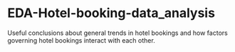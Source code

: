 # EDA-Hotel-booking-data_analysis
Useful conclusions about general trends in hotel bookings and how factors governing hotel bookings interact with each other.

